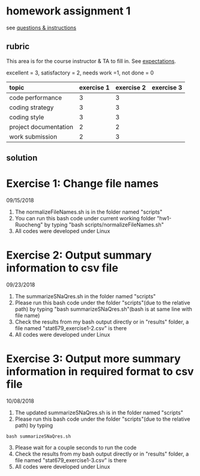 # homework assignment 1

see [questions & instructions](instructions.md)

## rubric

This area is for the course instructor & TA to fill in.
See [expectations](https://github.com/UWMadison-computingtools-master/general-info/blob/master/rubric.md).

excellent = 3, satisfactory = 2, needs work =1, not done = 0

| topic | exercise 1 | exercise 2 | exercise 3 |
|:------|:-----------|:-----------|:-----------|
| code performance      | 3 | 3 |  |
| coding strategy       | 3 | 3 |  |
| coding style          | 3 | 3 |  |
| project documentation | 2 | 2 |  |
| work submission       | 2 | 3 |  |

## solution

# Exercise 1: Change file names  

09/15/2018  

1. The normalizeFileNames.sh is in the folder named "scripts"
2. You can run this bash code under current working folder "hw1-Ruocheng" by typing "bash scripts/normalizeFileNames.sh"
3. All codes were developed under Linux

# Exercise 2: Output summary information to csv file  

09/23/2018

1. The summarizeSNaQres.sh in the folder named "scripts"
2. Please run this bash code under the folder "scripts"(due to the relative path) by typing "bash summarizeSNaQres.sh"(bash is at same line with file name)
3. Check the results from my bash output directly or in "results" folder, a file named "stat679_exercise1-2.csv" is there
4. All codes were developed under Linux


# Exercise 3: Output more summary information in required format to csv file  

10/08/2018  

1. The updated summarizeSNaQres.sh is in the folder named "scripts"
2. Please run this bash code under the folder "scripts"(due to the relative path) by typing  
```
bash summarizeSNaQres.sh
```
3. Please wait for a couple seconds to run the code
4. Check the results from my bash output directly or in "results" folder, a file named "stat679_exercise1-3.csv" is there 
5. All codes were developed under Linux


